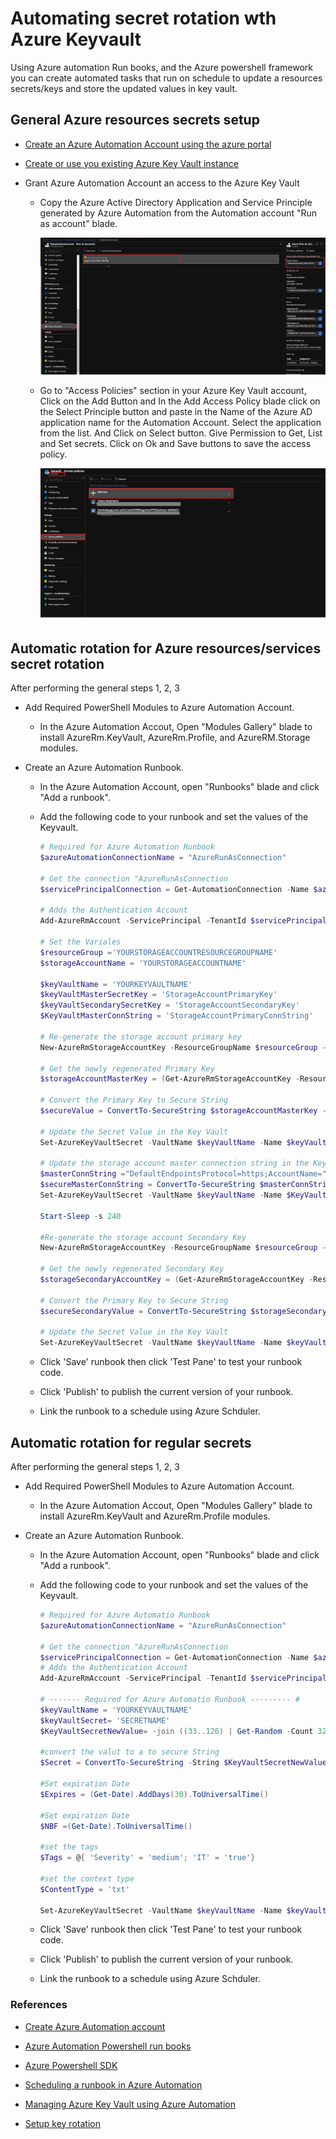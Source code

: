 # Automating secret rotation wth Azure Keyvault

Using Azure automation Run books, and the Azure powershell framework you can create automated tasks that run on schedule to update a resources secrets/keys and store the updated values in key vault.

## General Azure resources secrets setup

- [Create an Azure Automation Account using the azure portal](https://docs.microsoft.com/en-us/azure/automation/automation-quickstart-create-account)

- [Create or use you existing Azure Key Vault instance](https://docs.microsoft.com/en-us/azure/key-vault/quick-create-portal)

- Grant Azure Automation Account an access to the Azure Key Vault

  - Copy the Azure Active Directory Application and Service Principle generated by Azure Automation from the Automation account "Run as account" blade.

    ![automationAccountADID](./images/automationAccountADID.png)

  - Go to "Access Policies" section in your Azure Key Vault account, Click on the Add Button and In the Add Access Policy blade click on the Select Principle button and paste in the Name of the Azure AD application name for the Automation Account. Select the application from the list. And Click on Select button. Give Permission to Get, List and Set secrets. Click on Ok and Save buttons to save the access policy.

    ![KVPolicies](./images/KVPolicies.png)

## Automatic rotation for Azure resources/services secret rotation

After performing the general steps 1, 2, 3

- Add Required PowerShell Modules to Azure Automation Account.

  - In the Azure Automation Accout, Open "Modules Gallery" blade to install  AzureRm.KeyVault, AzureRm.Profile, and AzureRM.Storage modules.

- Create an Azure Automation Runbook.

  - In the Azure Automation Account, open "Runbooks" blade and click "Add a runbook".

  - Add the following code to your runbook and set the values of the Keyvault.

    ```Powershell
    # Required for Azure Automation Runbook
    $azureAutomationConnectionName = "AzureRunAsConnection"

    # Get the connection "AzureRunAsConnection
    $servicePrincipalConnection = Get-AutomationConnection -Name $azureAutomationConnectionName

    # Adds the Authentication Account
    Add-AzureRmAccount -ServicePrincipal -TenantId $servicePrincipalConnection.TenantId -ApplicationId $servicePrincipalConnection.ApplicationId -CertificateThumbprint $servicePrincipalConnection.CertificateThumbprint

    # Set the Variales
    $resourceGroup ='YOURSTORAGEACCOUNTRESOURCEGROUPNAME'
    $storageAccountName = 'YOURSTORAGEACCOUNTNAME'

    $keyVaultName = 'YOURKEYVAULTNAME'
    $keyVaultMasterSecretKey = 'StorageAccountPrimaryKey'
    $keyVaultSecondarySecretKey = 'StorageAccountSecondaryKey'
    $KeyVaultMasterConnString = 'StorageAccountPrimaryConnString'

    # Re-generate the storage account primary key
    New-AzureRmStorageAccountKey -ResourceGroupName $resourceGroup -Name $storageAccountName -KeyName "key1"

    # Get the newly regenerated Primary Key
    $storageAccountMasterKey = (Get-AzureRmStorageAccountKey -ResourceGroupName $resourceGroup -Name $storageAccountName).Value[0]

    # Convert the Primary Key to Secure String
    $secureValue = ConvertTo-SecureString $storageAccountMasterKey -AsPlainText -Force

    # Update the Secret Value in the Key Vault
    Set-AzureKeyVaultSecret -VaultName $keyVaultName -Name $keyVaultMasterSecretKey -SecretValue $secureValue

    # Update the storage account master connection string in the Key Vault
    $masterConnString ="DefaultEndpointsProtocol=https;AccountName="+$storageAccountName+";AccountKey="+$storageAccountMasterKey+";EndpointSuffix=core.windows.net"
    $secureMasterConnString = ConvertTo-SecureString $masterConnString -AsPlainText -Force
    Set-AzureKeyVaultSecret -VaultName $keyVaultName -Name $KeyVaultMasterConnString -SecretValue $secureMasterConnString

    Start-Sleep -s 240

    #Re-generate the storage account Secondary Key
    New-AzureRmStorageAccountKey -ResourceGroupName $resourceGroup -Name $storageAccountName -KeyName "key2"

    # Get the newly regenerated Secondary Key
    $storageSecondaryAccountKey = (Get-AzureRmStorageAccountKey -ResourceGroupName $resourceGroup -Name $storageAccountName).Value[1]

    # Convert the Primary Key to Secure String
    $secureSecondaryValue = ConvertTo-SecureString $storageSecondaryAccountKey -AsPlainText -Force

    # Update the Secret Value in the Key Vault
    Set-AzureKeyVaultSecret -VaultName $keyVaultName -Name $keyVaultSecondarySecretKey -SecretValue $secureSecondaryValue

    ```

  - Click 'Save' runbook then click 'Test Pane' to test your runbook code.

  - Click 'Publish' to publish the current version of your runbook.

  - Link the runbook to a schedule using Azure Schduler.

## Automatic rotation for regular secrets

After performing the general steps 1, 2, 3

- Add Required PowerShell Modules to Azure Automation Account.

  - In the Azure Automation Accout, Open "Modules Gallery" blade to install  AzureRm.KeyVault and AzureRm.Profile modules.

- Create an Azure Automation Runbook.

  - In the Azure Automation Account, open "Runbooks" blade and click "Add a runbook".

  - Add the following code to your runbook and set the values of the Keyvault.

    ```Powershell
    # Required for Azure Automatio Runbook
    $azureAutomationConnectionName = "AzureRunAsConnection"

    # Get the connection "AzureRunAsConnection
    $servicePrincipalConnection = Get-AutomationConnection -Name $azureAutomationConnectionName
    # Adds the Authentication Account
    Add-AzureRmAccount -ServicePrincipal -TenantId $servicePrincipalConnection.TenantId -ApplicationId $servicePrincipalConnection.ApplicationId -CertificateThumbprint $servicePrincipalConnection.CertificateThumbprint

    # ------- Required for Azure Automatio Runbook --------- #
    $keyVaultName = 'YOURKEYVAULTNAME'
    $keyVaultSecret= 'SECRETNAME'
    $KeyVaultSecretNewValue= -join ((33..126) | Get-Random -Count 32 | % {[char]$_})

    #convert the valut to a to secure String
    $Secret = ConvertTo-SecureString -String $KeyVaultSecretNewValue -AsPlainText -Force

    #Set expiration Date
    $Expires = (Get-Date).AddDays(30).ToUniversalTime()

    #Set expiration Date
    $NBF =(Get-Date).ToUniversalTime()

    #set the tags
    $Tags = @{ 'Severity' = 'medium'; 'IT' = 'true'}

    #set the context type
    $ContentType = 'txt'

    Set-AzureKeyVaultSecret -VaultName $keyVaultName -Name $keyVaultSecret -SecretValue $Secret -Expires $Expires -NotBefore $NBF -ContentType $ContentType -Tags $Tags
    ```

  - Click 'Save' runbook then click 'Test Pane' to test your runbook code.

  - Click 'Publish' to publish the current version of your runbook.

  - Link the runbook to a schedule using Azure Schduler.

### References

- [Create Azure Automation account](https://docs.microsoft.com/en-us/azure/automation/automation-quickstart-create-account)

- [Azure Automation Powershell run books](https://docs.microsoft.com/en-us/azure/automation/automation-first-runbook-textual-powershell)

- [Azure Powershell SDK](https://docs.microsoft.com/en-us/powershell/module/az.keyvault/set-azkeyvaultsecret?view=azps-2.0.0)

- [Scheduling a runbook in Azure Automation](https://docs.microsoft.com/en-us/azure/automation/shared-resources/schedules)

- [Managing Azure Key Vault using Azure Automation](https://docs.microsoft.com/en-us/azure/key-vault/automation-manage-key-vault)

- [Setup key rotation](https://docs.microsoft.com/en-us/azure/key-vault/key-vault-key-rotation-log-monitoring)
